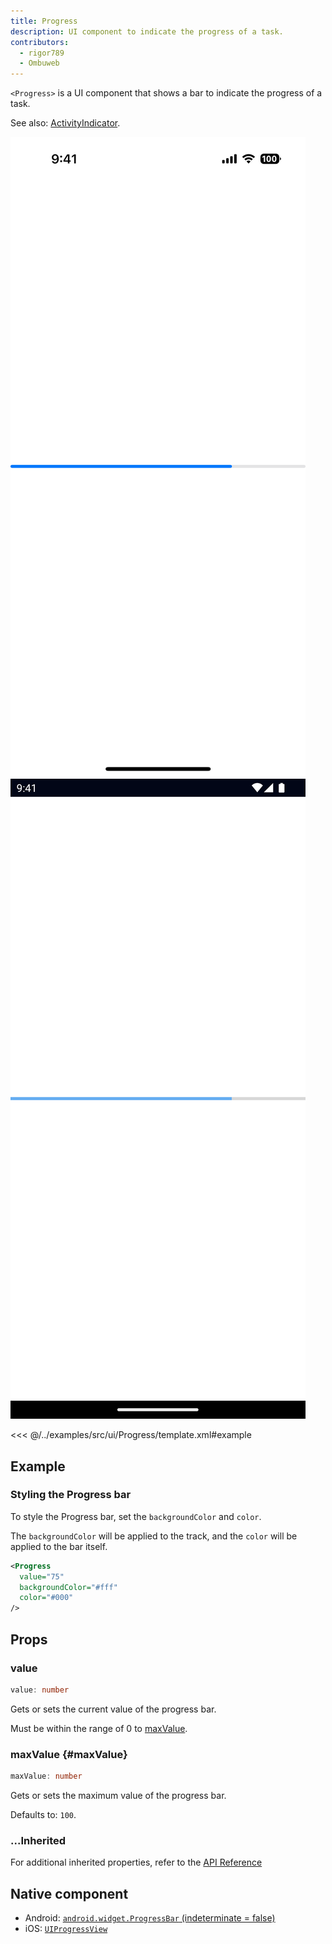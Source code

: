 ```yaml
---
title: Progress
description: UI component to indicate the progress of a task.
contributors:
  - rigor789
  - Ombuweb
---
```


`<Progress>` is a UI component that shows a bar to indicate the progress of a task.

See also: [ActivityIndicator](/ui/activity-indicator).

<DeviceFrame type="ios">
<img src="../assets/images/screenshots/ios/Progress.png"/>
</DeviceFrame>
<DeviceFrame type="android">
<img src="../assets/images/screenshots/android/Progress.png"/>
</DeviceFrame>

<<< @/../examples/src/ui/Progress/template.xml#example

## Example

### Styling the Progress bar

To style the Progress bar, set the `backgroundColor` and `color`.

The `backgroundColor` will be applied to the track, and the `color` will be applied to the bar itself.

```xml
<Progress
  value="75"
  backgroundColor="#fff"
  color="#000"
/>
```

## Props

### value

```ts
value: number
```

Gets or sets the current value of the progress bar.

Must be within the range of 0 to [maxValue](#maxValue).

### maxValue {#maxValue}

```ts
maxValue: number
```

Gets or sets the maximum value of the progress bar.

Defaults to: `100`.

### ...Inherited

For additional inherited properties, refer to the [API Reference](/api/class/Progress)

## Native component

- Android: [`android.widget.ProgressBar` (indeterminate = false)](https://developer.android.com/reference/android/widget/ProgressBar.html)
- iOS: [`UIProgressView`](https://developer.apple.com/documentation/uikit/uiprogressview)
